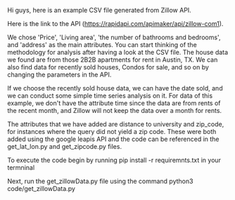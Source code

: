 Hi guys, here is an example CSV file generated from Zillow API. 

Here is the link to the API (https://rapidapi.com/apimaker/api/zillow-com1). 

We chose 'Price', 'Living area', 'the number of bathrooms and bedrooms', and 'address' as the main attributes. You can start thinking of the methodology for analysis after having a look at the CSV file. The house data we found are from those 2B2B apartments for rent in Austin, TX. We can also find data for recently sold houses, Condos for sale, and so on by changing the parameters in the API. 

If we choose the recently sold house data, we can have the date sold, and we can conduct some simple time series analysis on it. For data of this example, we don't have the attribute time since the data are from rents of the recent month, and Zillow will not keep the data over a month for rents.

The attributes that we have added are distance to university and zip_code, for instances where the query did not yield a zip code.  These were both added using the google leapis API and the code can be referenced in the get_lat_lon.py and get_zipcode.py files.

To execute the code begin by running pip install -r requiremnts.txt in your termninal

Next, run the get_zillowData.py file using the command python3 code/get_zillowData.py